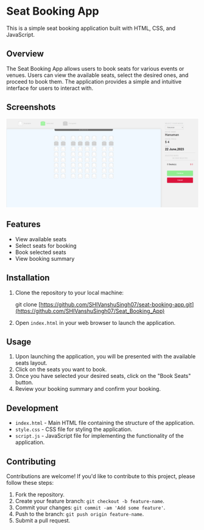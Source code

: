 # Seat Booking App

This is a simple seat booking application built with HTML, CSS, and JavaScript.

## Overview

The Seat Booking App allows users to book seats for various events or venues. Users can view the available seats, select the desired ones, and proceed to book them. The application provides a simple and intuitive interface for users to interact with.

## Screenshots

![Screenshot 1](seatbooking.png)

## Features

- View available seats
- Select seats for booking
- Book selected seats
- View booking summary

## Installation

1. Clone the repository to your local machine:

    git clone [https://github.com/SHIVanshuSingh07/seat-booking-app.git](https://github.com/SHIVanshuSingh07/Seat_Booking_App)


2. Open `index.html` in your web browser to launch the application.

## Usage

1. Upon launching the application, you will be presented with the available seats layout.
2. Click on the seats you want to book.
3. Once you have selected your desired seats, click on the "Book Seats" button.
4. Review your booking summary and confirm your booking.

## Development

- `index.html` - Main HTML file containing the structure of the application.
- `style.css` - CSS file for styling the application.
- `script.js` - JavaScript file for implementing the functionality of the application.

## Contributing

Contributions are welcome! If you'd like to contribute to this project, please follow these steps:

1. Fork the repository.
2. Create your feature branch: `git checkout -b feature-name`.
3. Commit your changes: `git commit -am 'Add some feature'`.
4. Push to the branch: `git push origin feature-name`.
5. Submit a pull request.


